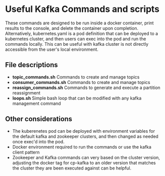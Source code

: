 # Useful Kafka Commands and scripts
These commands are designed to be run inside a docker container, print results to the console, and delete the container upon completion. Alternatively, kubernetes.yaml is a pod definition that can be deployed to a kubernetes cluster, and then users can exec into the pod and run the commands locally. This can be useful with kafka cluster is not directly accessible from the user's local environment.
## File descriptions
- **topic_commands.sh**
Commands to create and manage topics
- **consumer_commands.sh**
Commands to create and manage topics
- **reassign_commands.sh**
Commands to generate and execute a partition reassignment
- **loops.sh**
Simple bash loop that can be modified with any kafka management command
## Other considerations
- The kuberenetes pod can be deployed with environment variables for the default kafka and zookeeper clusters, and then changed as needed once exec'd into the pod.
- Docker environment required to run the commands or use the kafka client pattern
- Zookeeper and Kafka commands can very based on the cluster version, adjusting the docker tag for cp-kafka to an older version that matches the cluster they are been executed against can be helpful.
